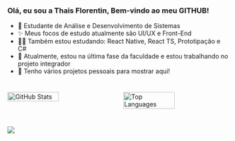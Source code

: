 ### Olá, eu sou a Thais Florentin, Bem-vindo ao meu GITHUB!

<ul>
  <li> 📝 Estudante de Análise e Desenvolvimento de Sistemas</li>
  <li> ✨ Meus focos de estudo atualmente são UI/UX e Front-End </li>
  <li> 👩‍💻 Também estou estudando: React Native, React TS, Prototipação e C#</li>
  <li> 🎉 Atualmente, estou na última fase da faculdade e estou trabalhando no projeto integrador</li>
  <li> 🤝 Tenho vários projetos pessoais para mostrar aqui!</li>
</ul>

#

<div style="display: flex; justify-content: space-between;">
  <img src="https://github-readme-stats.vercel.app/api?username=LennyBla&theme=radical&hide_border=true&include_all_commits=false&count_private=false&card_width=400" alt="GitHub Stats" style="width: 48%;" />
  <img src="https://github-readme-stats.vercel.app/api/top-langs/?username=LennyBla&theme=radical&hide_border=true&include_all_commits=false&count_private=false&layout=compact" alt="Top Languages" style="width: 48%;" />
</div>

#

![](https://github-readme-streak-stats.herokuapp.com/?user=LennyBla&theme=radical&hide_border=true)<br/>

<!--
### Stacks já vistas/estudando:
<div style="display: flex; justify-content: space-between;">
  <img height="80em" src="https://cdn.jsdelivr.net/gh/devicons/devicon/icons/javascript/javascript-original.svg" />
  <img height="80em" src="https://cdn.jsdelivr.net/gh/devicons/devicon/icons/react/react-original.svg" />
  <img height="80em" src="https://cdn.jsdelivr.net/gh/devicons/devicon/icons/mysql/mysql-original.svg" />
  <img height="80em" src="https://cdn.jsdelivr.net/gh/devicons/devicon/icons/firebase/firebase-plain.svg" />
</div>

#  
-->
